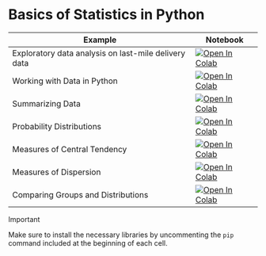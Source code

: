 
#  Basics of Statistics in Python

| Example  | Notebook  |
|---|---|
| Exploratory data analysis on last-mile delivery data  | [![Open In Colab](https://colab.research.google.com/assets/colab-badge.svg)](https://colab.research.google.com/github/Dr-AlaaKhamis/ISE518/blob/main/2_Statistics/EDA_LaDe-D.ipynb)  |
| Working with Data in Python  | [![Open In Colab](https://colab.research.google.com/assets/colab-badge.svg)](https://colab.research.google.com/github/Dr-AlaaKhamis/ISE518/blob/main/2_Statistics/Intro_Stats_RM_Section_1.ipynb)  |
| Summarizing Data  | [![Open In Colab](https://colab.research.google.com/assets/colab-badge.svg)](https://colab.research.google.com/github/Dr-AlaaKhamis/ISE518/blob/main/2_Statistics/Intro_Stats_RM_Section_2.ipynb)  |
| Probability Distributions  | [![Open In Colab](https://colab.research.google.com/assets/colab-badge.svg)](https://colab.research.google.com/github/Dr-AlaaKhamis/ISE518/blob/main/2_Statistics/Intro_Stats_RM_Section_3.ipynb)  |
| Measures of Central Tendency  | [![Open In Colab](https://colab.research.google.com/assets/colab-badge.svg)](https://colab.research.google.com/github/Dr-AlaaKhamis/ISE518/blob/main/2_Statistics/Intro_Stats_RM_Section_4.ipynb)  |
| Measures of Dispersion  | [![Open In Colab](https://colab.research.google.com/assets/colab-badge.svg)](https://colab.research.google.com/github/Dr-AlaaKhamis/ISE518/blob/main/2_Statistics/Intro_Stats_RM_Section_5.ipynb)  |
| Comparing Groups and Distributions  | [![Open In Colab](https://colab.research.google.com/assets/colab-badge.svg)](https://colab.research.google.com/github/Dr-AlaaKhamis/ISE518/blob/main/2_Statistics/Intro_Stats_RM_Section_6.ipynb)  |

> [!IMPORTANT]
> Make sure to install the necessary libraries by uncommenting the `pip` command included at the beginning of each cell.


